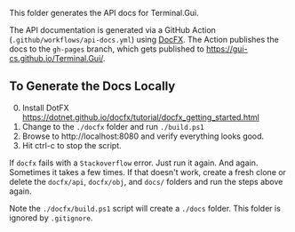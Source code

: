 This folder generates the API docs for Terminal.Gui. 

The API documentation is generated via a GitHub Action (`.github/workflows/api-docs.yml`) using [DocFX](https://github.com/dotnet/docfx). The Action publishes the docs to the `gh-pages` branch, which gets published to https://gui-cs.github.io/Terminal.Gui/.

## To Generate the Docs Locally

0. Install DotFX https://dotnet.github.io/docfx/tutorial/docfx_getting_started.html
1. Change to the `./docfx` folder and run `./build.ps1`
2. Browse to http://localhost:8080 and verify everything looks good.
3. Hit ctrl-c to stop the script.

If `docfx` fails with a `Stackoverflow` error. Just run it again. And again. Sometimes it takes a few times. If that doesn't work, create a fresh clone or delete the `docfx/api`, `docfx/obj`, and `docs/` folders and run the steps above again.

Note the `./docfx/build.ps1` script will create a `./docs` folder. This folder is ignored by `.gitignore`.
